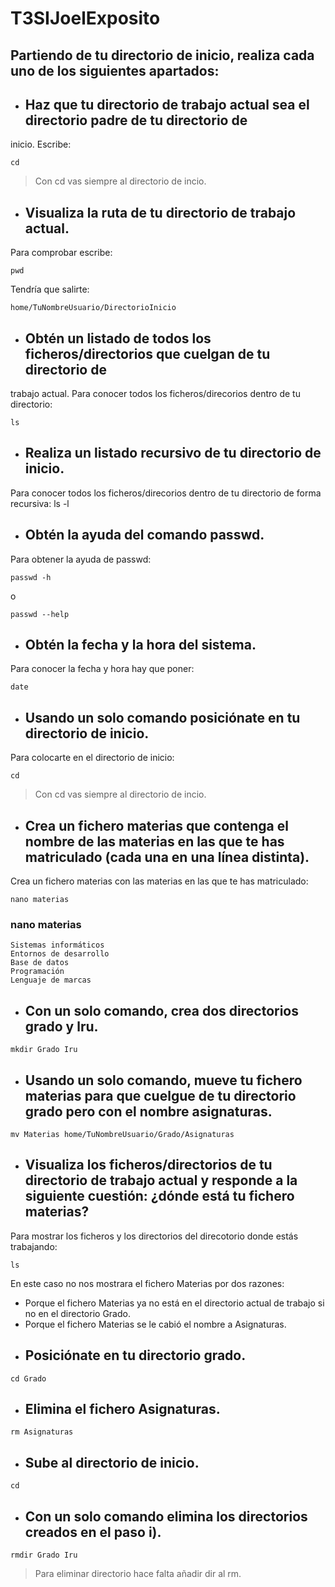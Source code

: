 # T3SIJoelExposito
## Partiendo de tu directorio de inicio, realiza cada uno de los siguientes apartados:
- ## Haz que tu directorio de trabajo actual sea el directorio padre de tu directorio de
inicio.
Escribe:
~~~~
cd
~~~~
> Con cd vas siempre al directorio de incio.
- ## Visualiza la ruta de tu directorio de trabajo actual.
Para comprobar escribe:
~~~~
pwd
~~~~
Tendría que salirte:
~~~~
home/TuNombreUsuario/DirectorioInicio
~~~~
- ## Obtén un listado de todos los ficheros/directorios que cuelgan de tu directorio de
trabajo actual.
Para conocer todos los ficheros/direcorios dentro de tu directorio:
~~~~
ls
~~~~
- ## Realiza un listado recursivo de tu directorio de inicio.
Para conocer todos los ficheros/direcorios dentro de tu directorio de forma recursiva:
ls -l
- ## Obtén la ayuda del comando passwd.
Para obtener la ayuda de passwd:
~~~~
passwd -h
~~~~
o
~~~~
passwd --help
~~~~
- ## Obtén la fecha y la hora del sistema.
Para conocer la fecha y hora hay que poner:
~~~~
date
~~~~
- ## Usando un solo comando posiciónate en tu directorio de inicio.
Para colocarte en el directorio de inicio:
~~~~
cd
~~~~
> Con cd vas siempre al directorio de incio.
- ## Crea un fichero materias que contenga el nombre de las materias en las que te has matriculado (cada una en una línea distinta).
Crea un fichero materias con las materias en las que te has matriculado:
~~~~
nano materias
~~~~
### nano materias
~~~~
Sistemas informáticos
Entornos de desarrollo
Base de datos
Programación
Lenguaje de marcas
~~~~

- ## Con un solo comando, crea dos directorios grado y lru.
~~~~
mkdir Grado Iru
~~~~
- ## Usando un solo comando, mueve tu fichero materias para que cuelgue de tu directorio grado pero con el nombre asignaturas.
~~~~
mv Materias home/TuNombreUsuario/Grado/Asignaturas
~~~~
- ## Visualiza los ficheros/directorios de tu directorio de trabajo actual y responde a la siguiente cuestión: ¿dónde está tu fichero materias?
Para mostrar los ficheros y los directorios del direcotorio donde estás trabajando:
~~~~
ls
~~~~
En este caso no nos mostrara el fichero Materias por dos razones:
- Porque el fichero Materias ya no está en el directorio actual de trabajo si no en el directorio Grado.
- Porque el fichero Materias se le cabió el nombre a Asignaturas.
- ## Posiciónate en tu directorio grado.
~~~~
cd Grado
~~~~
- ## Elimina el fichero Asignaturas.
~~~~
rm Asignaturas
~~~~
- ## Sube al directorio de inicio.
~~~~
cd
~~~~
- ## Con un solo comando elimina los directorios creados en el paso i).
~~~~
rmdir Grado Iru
~~~~
> Para eliminar directorio hace falta añadir dir al rm.
